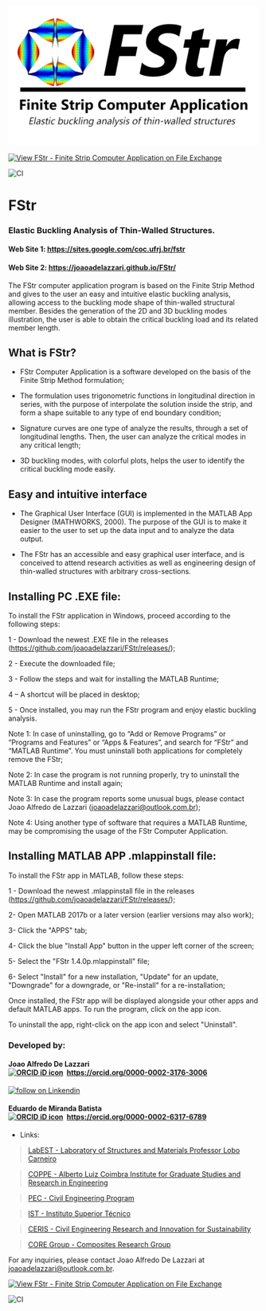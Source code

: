 ![](https://github.com/joaoadelazzari/FStr/blob/master/images/logos/logo2020_1.png?raw=true)

[![View FStr - Finite Strip Computer Application on File Exchange](https://www.mathworks.com/matlabcentral/images/matlab-file-exchange.svg)](https://www.mathworks.com/matlabcentral/fileexchange/74306)

![CI](https://github.com/joaoadelazzari/FStr/workflows/CI/badge.svg)


# FStr
### Elastic Buckling Analysis of Thin-Walled Structures.


#### Web Site 1: https://sites.google.com/coc.ufrj.br/fstr
#### Web Site 2: https://joaoadelazzari.github.io/FStr/          

The FStr computer application program is based on the Finite Strip Method and gives to the user an easy and intuitive elastic buckling analysis, allowing access to the buckling mode shape of thin-walled structural member. Besides the generation of the 2D and 3D buckling modes illustration, the user is able to obtain the critical buckling load and its related member length.


## What is FStr?
- FStr Computer Application is a software developed on the basis of the Finite Strip Method formulation;

- The formulation uses trigonometric functions in longitudinal direction in series, with the purpose of interpolate the solution inside the strip, and form a shape suitable to any type of end boundary condition;

- Signature curves are one type of analyze the results, through a set of longitudinal lengths. Then, the user can analyze the critical modes in any critical length;

- 3D buckling modes, with colorful plots, helps the user to identify the critical buckling mode easily.

## Easy and intuitive interface
- The Graphical User Interface (GUI) is implemented in the MATLAB App Designer (MATHWORKS, 2000). The purpose of the GUI is to make it easier to the user to set up the data input and to analyze the data output.

- The FStr has an accessible and easy graphical user interface, and is conceived to attend research activities as well as engineering design of thin-walled structures with arbitrary cross-sections. 



## Installing PC .EXE file:

To install the FStr application in Windows, proceed according to the following steps:

1 - Download the newest .EXE file in the releases (https://github.com/joaoadelazzari/FStr/releases/);

2 - Execute the downloaded file;

3 - Follow the steps and wait for installing the MATLAB Runtime;

4 – A shortcut will be placed in desktop;

5 - Once installed, you may run the FStr program and enjoy elastic buckling analysis.

Note 1: In case of uninstalling, go to “Add or Remove Programs” or “Programs and Features” or “Apps & Features”, and search for “FStr” and “MATLAB Runtime”. You must uninstall both applications for completely remove the FStr;

Note 2: In case the program is not running properly, try to uninstall the MATLAB Runtime and install again;

Note 3: In case the program reports some unusual bugs, please contact Joao Alfredo de Lazzari (joaoadelazzari@outlook.com.br);

Note 4: Using another type of software that requires a MATLAB Runtime, may be compromising the usage of the FStr Computer Application.


## Installing MATLAB APP .mlappinstall file:

To install the FStr app in MATLAB, follow these steps:

1 - Download the newest .mlappinstall file in the releases (https://github.com/joaoadelazzari/FStr/releases/);

2- Open MATLAB 2017b or a later version (earlier versions may also work);

3- Click the "APPS" tab;

4- Click the blue "Install App" button in the upper left corner of the screen;

5- Select the "FStr 1.4.0p.mlappinstall" file;

6- Select "Install" for a new installation, "Update" for an update, "Downgrade" for a downgrade, or "Re-install" for a re-installation;

Once installed, the FStr app will be displayed alongside your other apps and default MATLAB apps. To run the program, click on the app icon.

To uninstall the app, right-click on the app icon and select "Uninstall".



### Developed by:

#### Joao Alfredo De Lazzari<div itemscope itemtype="https://schema.org/Person"><a itemprop="sameAs" content="https://orcid.org/0000-0002-3176-3006" href="https://orcid.org/0000-0002-3176-3006" target="orcid.widget" rel="me noopener noreferrer" style="vertical-align:top;"><img src="https://orcid.org/sites/default/files/images/orcid_16x16.png" style="width:1em;margin-right:.5em;" alt="ORCID iD icon">https://orcid.org/0000-0002-3176-3006</a></div>
<p>
    <a href="https://www.linkedin.com/in/joaoalfredo/">
        <img src="https://img.shields.io/badge/LinkedIn-0077B5?style=for-the-badge&logo=linkedin&logoColor=white"
            alt="follow on Linkendin"></a>
<p/>


#### Eduardo de Miranda Batista<div itemscope itemtype="https://schema.org/Person"><a itemprop="sameAs" content="https://orcid.org/0000-0002-6317-6789" href="https://orcid.org/0000-0002-6317-6789" target="orcid.widget" rel="me noopener noreferrer" style="vertical-align:top;"><img src="https://orcid.org/sites/default/files/images/orcid_16x16.png" style="width:1em;margin-right:.5em;" alt="ORCID iD icon">https://orcid.org/0000-0002-6317-6789</a></div>
              

   - Links: 

  > [LabEST - Laboratory of Structures and Materials Professor Lobo Carneiro](http://www.labest.coc.ufrj.br/)
  
  > [COPPE - Alberto Luiz Coimbra Institute for Graduate Studies and Research in Engineering](https://coppe.ufrj.br/en/)
  
  > [PEC - Civil Engineering Program](http://www.coc.ufrj.br/en/)
  
  > [IST - Instituto Superior Técnico](https://tecnico.ulisboa.pt/en/)
  
  > [CERIS - Civil Engineering Research and Innovation for Sustainability](https://ceris.pt/)
  
  > [CORE Group - Composites Research Group](https://coregroup.tecnico.ulisboa.pt/)


For any inquiries, please contact Joao Alfredo De Lazzari at joaoadelazzari@outlook.com.br.


[![View FStr - Finite Strip Computer Application on File Exchange](https://www.mathworks.com/matlabcentral/images/matlab-file-exchange.svg)](https://www.mathworks.com/matlabcentral/fileexchange/74306)

![CI](https://github.com/joaoadelazzari/FStr/workflows/CI/badge.svg)

